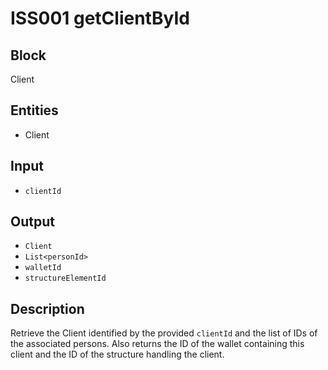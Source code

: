 # ISS001 getClientById

## Block

Client

## Entities

- Client

## Input

- `clientId`

## Output

- `Client`
- `List<personId>`
- `walletId`
- `structureElementId`

## Description

Retrieve the Client identified by the provided `clientId` and the list of IDs
of the associated persons. Also returns the ID of the wallet containing this
client and the ID of the structure handling the client.
